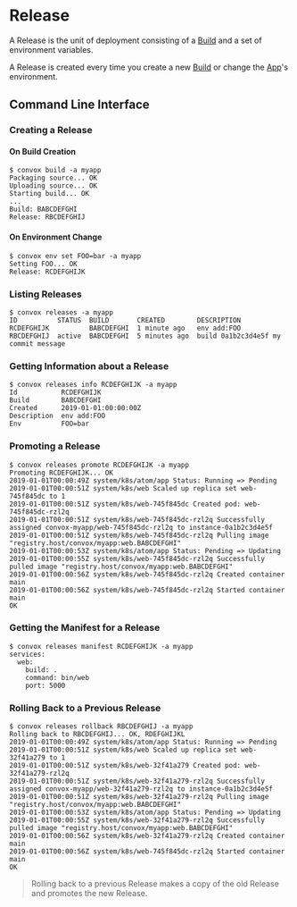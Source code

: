 # Release

A Release is the unit of deployment consisting of a [Build](build.md) and a set of
environment variables.

A Release is created every time you create a new [Build](build.md) or
change the [App](../app.md)'s environment.

## Command Line Interface

### Creating a Release

#### On Build Creation

    $ convox build -a myapp
    Packaging source... OK
    Uploading source... OK
    Starting build... OK
    ...
    Build: BABCDEFGHI
    Release: RBCDEFGHIJ

#### On Environment Change

    $ convox env set FOO=bar -a myapp
    Setting FOO... OK
    Release: RCDEFGHIJK

### Listing Releases

    $ convox releases -a myapp
    ID          STATUS  BUILD       CREATED        DESCRIPTION
    RCDEFGHIJK          BABCDEFGHI  1 minute ago   env add:FOO
    RBCDEFGHIJ  active  BABCDEFGHI  5 minutes ago  build 0a1b2c3d4e5f my commit message

### Getting Information about a Release

    $ convox releases info RCDEFGHIJK -a myapp
    Id           RCDEFGHIJK
    Build        BABCDEFGHI
    Created      2019-01-01:00:00:00Z
    Description  env add:FOO
    Env          FOO=bar

### Promoting a Release

    $ convox releases promote RCDEFGHIJK -a myapp
    Promoting RCDEFGHIJK... OK
    2019-01-01T00:00:49Z system/k8s/atom/app Status: Running => Pending
    2019-01-01T00:00:51Z system/k8s/web Scaled up replica set web-745f845dc to 1
    2019-01-01T00:00:51Z system/k8s/web-745f845dc Created pod: web-745f845dc-rzl2q
    2019-01-01T00:00:51Z system/k8s/web-745f845dc-rzl2q Successfully assigned convox-myapp/web-745f845dc-rzl2q to instance-0a1b2c3d4e5f
    2019-01-01T00:00:51Z system/k8s/web-745f845dc-rzl2q Pulling image "registry.host/convox/myapp:web.BABCDEFGHI"
    2019-01-01T00:00:53Z system/k8s/atom/app Status: Pending => Updating
    2019-01-01T00:00:55Z system/k8s/web-745f845dc-rzl2q Successfully pulled image "registry.host/convox/myapp:web.BABCDEFGHI"
    2019-01-01T00:00:56Z system/k8s/web-745f845dc-rzl2q Created container main
    2019-01-01T00:00:56Z system/k8s/web-745f845dc-rzl2q Started container main
    OK

### Getting the Manifest for a Release

    $ convox releases manifest RCDEFGHIJK -a myapp
    services:
      web:
        build: .
        command: bin/web
        port: 5000

### Rolling Back to a Previous Release

    $ convox releases rollback RBCDEFGHIJ -a myapp
    Rolling back to RBCDEFGHIJ... OK, RDEFGHIJKL
    2019-01-01T00:00:49Z system/k8s/atom/app Status: Running => Pending
    2019-01-01T00:00:51Z system/k8s/web Scaled up replica set web-32f41a279 to 1
    2019-01-01T00:00:51Z system/k8s/web-32f41a279 Created pod: web-32f41a279-rzl2q
    2019-01-01T00:00:51Z system/k8s/web-32f41a279-rzl2q Successfully assigned convox-myapp/web-32f41a279-rzl2q to instance-0a1b2c3d4e5f
    2019-01-01T00:00:51Z system/k8s/web-32f41a279-rzl2q Pulling image "registry.host/convox/myapp:web.BABCDEFGHI"
    2019-01-01T00:00:53Z system/k8s/atom/app Status: Pending => Updating
    2019-01-01T00:00:55Z system/k8s/web-32f41a279-rzl2q Successfully pulled image "registry.host/convox/myapp:web.BABCDEFGHI"
    2019-01-01T00:00:56Z system/k8s/web-32f41a279-rzl2q Created container main
    2019-01-01T00:00:56Z system/k8s/web-745f845dc-rzl2q Started container main
    OK

> Rolling back to a previous Release makes a copy of the old Release and promotes the new Release.